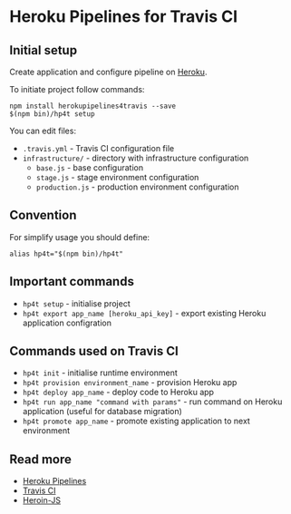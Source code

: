 # Heroku Pipelines for Travis CI

## Initial setup

Create application and configure pipeline on [Heroku](https://devcenter.heroku.com/articles/pipelines).

To initiate project follow commands:

    npm install herokupipelines4travis --save
    $(npm bin)/hp4t setup

You can edit files:

* `.travis.yml` - Travis CI configuration file
* `infrastructure/` - directory with infrastructure configuration
  * `base.js` - base configuration
  * `stage.js` - stage environment configuration
  * `production.js` - production environment configuration

## Convention

For simplify usage you should define:

    alias hp4t="$(npm bin)/hp4t"

## Important commands

* `hp4t setup` - initialise project
* `hp4t export app_name [heroku_api_key]` - export existing Heroku application configration

## Commands used on Travis CI

* `hp4t init` - initialise runtime environment
* `hp4t provision environment_name` - provision Heroku app
* `hp4t deploy app_name` - deploy code to Heroku app
* `hp4t run app_name "command with params"` - run command on Heroku application (useful for database migration)
* `hp4t promote app_name` - promote existing application to next environment

## Read more

* [Heroku Pipelines](https://devcenter.heroku.com/articles/pipelines)
* [Travis CI](https://travis-ci.org/)
* [Heroin-JS](https://www.npmjs.com/package/heroin-js)